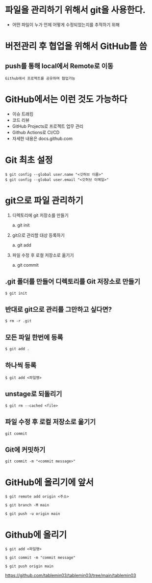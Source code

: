 # 파일을 관리하기 위해서 git을 사용한다.
* 어떤 파일이 누가 언제 어떻게 수정되었는지를 추적하기 위해

# 버전관리 후 협업을 위해서 GitHub를 씀
## push를 통해 local에서 Remote로 이동

	Github에서 프로젝트를 공유하며 협업가능

# GitHub에서는 이런 것도 가능하다
* 이슈 트래킹
* 코드 리뷰
* GitHub Projects로 프로젝트 업무 관리
* Github Actions로 CI/CD
* 자세한 내용은 docs.github.com


# Git 최초 설정

	$ git config --global user.name "<깃허브 이름>"
	$ git config --global user.email "<깃허브 이메일>"



# git으로 파일 관리하기
1. 디렉토리에 git 저장소를 만들기

	a. git init

2. git으로 관리할 대상 등록하기

	a. git add

3. 파일 수정 후 로컬 저장소로 옮기기

	a. git commit

## .git 폴더를 만들어 디렉토리를 Git 저장소로 만들기

	$ git init

## 반대로 git으로 관리를 그만하고 싶다면?

	$ rm -r .git

## 모든 파일 한번에 등록

	$ git add .

## 하나씩 등록

	$ git add <파일명>

## unstage로 되돌리기

	$ git rm --cached <file>

## 파일 수정 후 로컬 저장소로 옮기기

	git commit

## Git에 커밋하기

	git commit -m "<commit message>"

# GitHub에 올리기에 앞서

	$ git remote add origin <주소>

	$ git branch -M main

	$ git push -u origin main

# Github에 올리기 

	$ git add <파일명>

	$ git commit -m "commit message"

	$ git push origin main

<https://github.com/tablemin03/tablemin03/tree/main/tablemin03>